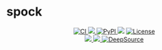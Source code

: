 # spock

<div align="center">
  <a href="https://github.com/zen-xu/spock/actions">
    <img src="https://github.com/zen-xu/spock/actions/workflows/main.yaml/badge.svg" alt="CI"/>
  </a>
  <a href="https://codecov.io/gh/zen-xu/spock">
    <img src="https://codecov.io/gh/zen-xu/spock/branch/main/graph/badge.svg?token=WPG2V9w16r"/>
  </a>
  <a href="https://pypi.org/project/pyspock">
    <img alt="PyPI" src="https://img.shields.io/pypi/v/spock">
  </a>
  <img src="https://img.shields.io/pypi/pyversions/pyspock">
  <a href="https://github.com/zen-xu/spock/blob/main/LICENSE">
    <img src="https://img.shields.io/badge/MIT%202.0-blue.svg" alt="License">
  </a>
</div>
<div align="center">
  <a href="https://results.pre-commit.ci/latest/github/zen-xu/spock/main">
    <img src="https://results.pre-commit.ci/badge/github/zen-xu/spock/main.svg">
  </a>
  <a href="https://github.com/psf/black">
    <img src="https://img.shields.io/badge/code%20style-black-000000.svg">
  </a>
  <a href="https://deepsource.io/gh/zen-xu/spock/?ref=repository-badge}" target="_blank">
    <img alt="DeepSource" title="DeepSource" src="https://deepsource.io/gh/zen-xu/spock.svg/?label=active+issues&show_trend=true&token=mgZ7FgiJDAxSt9Ilav9vLFEo"/>
  </a>
</div>
